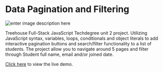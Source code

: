 # Data Pagination and Filtering

![enter image description here](https://mralbelo.com/teamtreehouse/screenshots/student-list.png)

Treehouse Full-Stack JavaScript Techdegree unit 2 project. Utilizing JavaScript syntax, variables, loops, conditionals and object literals to add interactive pagination buttons and search/filter functionality to a list of students. The project allow you to navigate around 5 pages and filter through Student full name, email and/or joined date. 

 [Click here](https://mralbelo.com/teamtreehouse/project2/index.html) to view the live demo. 
